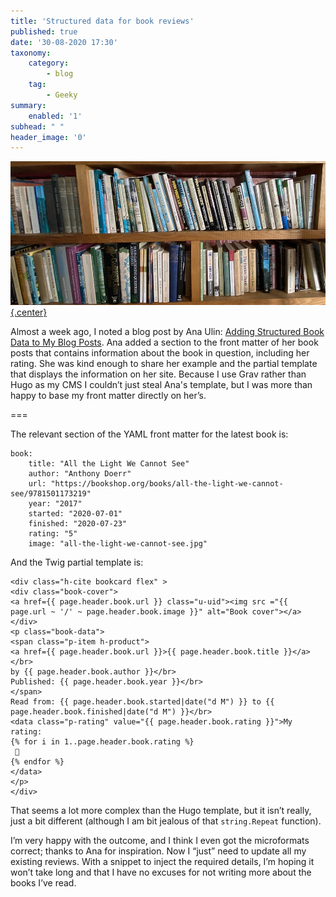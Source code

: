 ```yaml
---
title: 'Structured data for book reviews'
published: true
date: '30-08-2020 17:30'
taxonomy:
    category:
        - blog
    tag:
        - Geeky
summary:
    enabled: '1'
subhead: " "
header_image: '0'
--- 
```


[![Bookshelves crammed with lots of books](bookshelves-960.jpg){.center}](bookshelves-1920.jpg) 

Almost a week ago, I noted a blog post by Ana Ulin: <a class="u-in-reply-to" href="https://anaulin.org/blog/structured-book-data-in-hugo-posts/" >Adding Structured Book Data to My Blog Posts</a >. Ana added a section to the front matter of her book posts that contains information about the book in question, including her rating. She was kind enough to share her example and the partial template that displays the information on her site. Because I use Grav rather than Hugo as my CMS I couldn’t just steal Ana's template, but I was more than happy to base my front matter directly on her’s.

===

The relevant section of the YAML front matter for the latest book is:  
````
book:
	title: "All the Light We Cannot See"
	author: "Anthony Doerr"
	url: "https://bookshop.org/books/all-the-light-we-cannot-see/9781501173219"
	year: "2017"
	started: "2020-07-01"
	finished: "2020-07-23"
	rating: "5"
	image: "all-the-light-we-cannot-see.jpg"
````

And the Twig partial template is:  
````
<div class="h-cite bookcard flex" >
<div class="book-cover">
<a href={{ page.header.book.url }} class="u-uid"><img src ="{{ page.url ~ '/' ~ page.header.book.image }}" alt="Book cover"></a>
</div>
<p class="book-data">
<span class="p-item h-product">
<a href={{ page.header.book.url }}>{{ page.header.book.title }}</a></br>
by {{ page.header.book.author }}</br>
Published: {{ page.header.book.year }}</br>
</span>
Read from: {{ page.header.book.started|date("d M") }} to {{ page.header.book.finished|date("d M") }}</br>
<data class="p-rating" value="{{ page.header.book.rating }}">My rating: 
{% for i in 1..page.header.book.rating %}
 🌟
{% endfor %}
</data>
</p>
</div>
````

That seems a lot more complex than the Hugo template, but it isn’t really, just a bit different (although I am bit jealous of that `string.Repeat` function).

I’m very happy with the outcome, and I think I even got the microformats correct; thanks to Ana for inspiration. Now I “just” need to update all my existing reviews. With a snippet to inject the required details, I’m hoping it won’t take long and that I have no excuses for not writing more about the books I’ve read.
